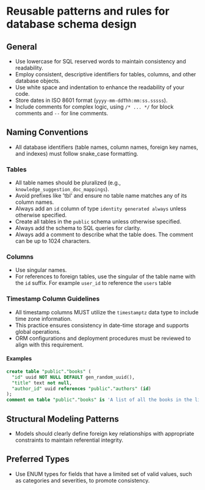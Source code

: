 # Reusable patterns and rules for database schema design

## General

- Use lowercase for SQL reserved words to maintain consistency and readability.
- Employ consistent, descriptive identifiers for tables, columns, and other database objects.
- Use white space and indentation to enhance the readability of your code.
- Store dates in ISO 8601 format (`yyyy-mm-ddThh:mm:ss.sssss`).
- Include comments for complex logic, using `/* ... */` for block comments and `--` for line comments.

## Naming Conventions

- All database identifiers (table names, column names, foreign key names, and indexes) must follow snake_case formatting.

### Tables

- All table names should be pluralized (e.g., `knowledge_suggestion_doc_mappings`).
- Avoid prefixes like 'tbl' and ensure no table name matches any of its column names.
- Always add an `id` column of type `identity generated always` unless otherwise specified.
- Create all tables in the `public` schema unless otherwise specified.
- Always add the schema to SQL queries for clarity.
- Always add a comment to describe what the table does. The comment can be up to 1024 characters.

### Columns

- Use singular names.
- For references to foreign tables, use the singular of the table name with the `id` suffix. For example `user_id` to reference the `users` table

### Timestamp Column Guidelines

- All timestamp columns MUST utilize the `timestamptz` data type to include time zone information.
- This practice ensures consistency in date-time storage and supports global operations.
- ORM configurations and deployment procedures must be reviewed to align with this requirement.

#### Examples

```sql
create table "public"."books" (
  "id" uuid NOT NULL DEFAULT gen_random_uuid(),
  "title" text not null,
  "author_id" uuid references "public"."authors" (id)
);
comment on table "public"."books" is 'A list of all the books in the library.';
```

## Structural Modeling Patterns

- Models should clearly define foreign key relationships with appropriate constraints to maintain referential integrity.

## Preferred Types

- Use ENUM types for fields that have a limited set of valid values, such as categories and severities, to promote consistency.
